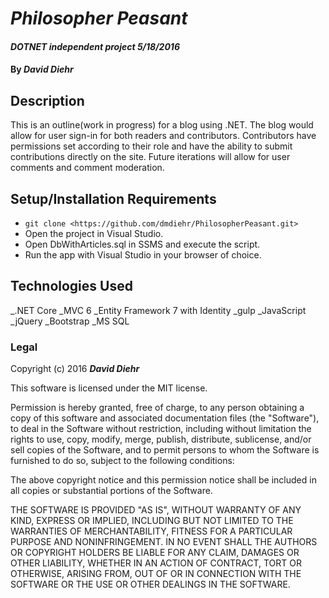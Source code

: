 # _Philosopher Peasant_

#### _DOTNET independent project 5/18/2016_

#### By _**David Diehr**_

## Description

This is an outline(work in progress) for a blog using .NET. The blog would allow for user 
sign-in for both readers and contributors. Contributors have permissions set according to their role
and have the ability to submit contributions directly on the site. Future iterations will allow for
user comments and comment moderation.

## Setup/Installation Requirements

* `git clone <https://github.com/dmdiehr/PhilosopherPeasant.git>`
* Open the project in Visual Studio.
* Open DbWithArticles.sql in SSMS and execute the script.
* Run the app with Visual Studio in your browser of choice.



## Technologies Used

_.NET Core
_MVC 6
_Entity Framework 7 with Identity
_gulp
_JavaScript
_jQuery
_Bootstrap
_MS SQL


### Legal

Copyright (c) 2016 **_David Diehr_**

This software is licensed under the MIT license.

Permission is hereby granted, free of charge, to any person obtaining a copy
of this software and associated documentation files (the "Software"), to deal
in the Software without restriction, including without limitation the rights
to use, copy, modify, merge, publish, distribute, sublicense, and/or sell
copies of the Software, and to permit persons to whom the Software is
furnished to do so, subject to the following conditions:

The above copyright notice and this permission notice shall be included in
all copies or substantial portions of the Software.

THE SOFTWARE IS PROVIDED "AS IS", WITHOUT WARRANTY OF ANY KIND, EXPRESS OR
IMPLIED, INCLUDING BUT NOT LIMITED TO THE WARRANTIES OF MERCHANTABILITY,
FITNESS FOR A PARTICULAR PURPOSE AND NONINFRINGEMENT. IN NO EVENT SHALL THE
AUTHORS OR COPYRIGHT HOLDERS BE LIABLE FOR ANY CLAIM, DAMAGES OR OTHER
LIABILITY, WHETHER IN AN ACTION OF CONTRACT, TORT OR OTHERWISE, ARISING FROM,
OUT OF OR IN CONNECTION WITH THE SOFTWARE OR THE USE OR OTHER DEALINGS IN
THE SOFTWARE.